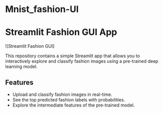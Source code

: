 # Mnist_fashion-UI


# Streamlit Fashion GUI App

![Streamlit Fashion GUI]

This repository contains a simple Streamlit app that allows you to interactively explore and classify fashion images using a pre-trained deep learning model.

## Features

- Upload and classify fashion images in real-time.
- See the top predicted fashion labels with probabilities.
- Explore the intermediate features of the pre-trained model.

